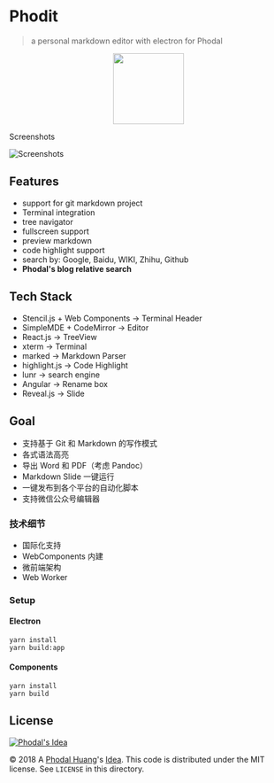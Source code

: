 # Phodit

> a personal markdown editor with electron for Phodal

<p align="center">
  <img width="128" height="128" src="./assets/imgs/icons/png/128x128.png">
</p> 

Screenshots

![Screenshots](./docs/phodit-ss.jpg)

Features
---

 - support for git markdown project
 - Terminal integration
 - tree navigator
 - fullscreen support
 - preview markdown
 - code highlight support
 - search by: Google, Baidu, WIKI, Zhihu, Github
 - **Phodal's blog relative search**
 
Tech Stack
---

 - Stencil.js + Web Components -> Terminal Header
 - SimpleMDE + CodeMirror -> Editor
 - React.js -> TreeView
 - xterm -> Terminal
 - marked -> Markdown Parser
 - highlight.js -> Code Highlight
 - lunr -> search engine 
 - Angular -> Rename box
 - Reveal.js -> Slide
 
Goal
---

 - 支持基于 Git 和 Markdown 的写作模式
 - 各式语法高亮
 - 导出 Word 和 PDF（考虑 Pandoc）
 - Markdown Slide 一键运行
 - 一键发布到各个平台的自动化脚本
 - 支持微信公众号编辑器

### 技术细节

 - 国际化支持
 - WebComponents 内建
 - 微前端架构 
 - Web Worker

### Setup

#### Electron

```
yarn install 
yarn build:app
```

#### Components

```
yarn install
yarn build
```

License
---

[![Phodal's Idea](https://brand.phodal.com/shields/idea-small.svg)](https://ideas.phodal.com/)

© 2018 A [Phodal Huang](https://www.phodal.com)'s [Idea](https://github.com/phodal/ideas).  This code is distributed under the MIT license. See `LICENSE` in this directory.
